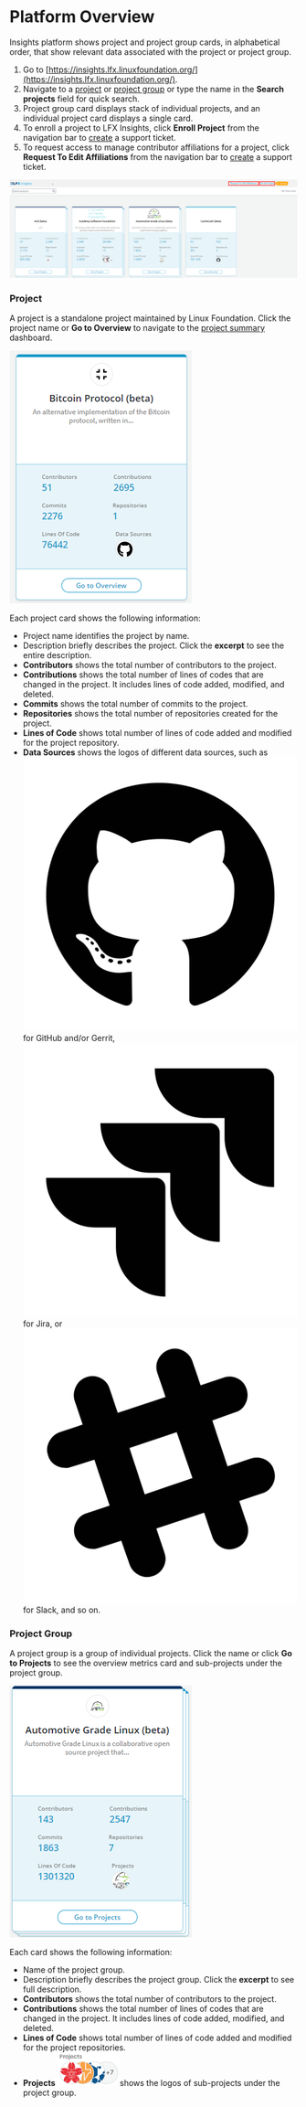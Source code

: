 # Platform Overview

Insights platform shows project and project group cards, in alphabetical order, that show relevant data associated with the project or project group.

1. Go to [https://insights.lfx.linuxfoundation.org/](https://insights.lfx.linuxfoundation.org/).
2. Navigate to a [project](platform-overview.md#project) or [project group](platform-overview.md#project-group) or type the name in the **Search projects** field for quick search.
3. Project group card displays stack of individual projects, and an individual project card displays a single card. 
4. To enroll a project to LFX Insights, click **Enroll Project** from the navigation bar to [create](https://jira.linuxfoundation.org/plugins/servlet/theme/portal/4/create/341) a support ticket.
5. To request access to manage contributor affiliations for a project, click **Request To Edit Affiliations** from the navigation bar to [create](https://jira.linuxfoundation.org/plugins/servlet/theme/portal/4/create/377) a support ticket.

![](../.gitbook/assets/landing-page.png)

### Project

A project is a standalone project maintained by Linux Foundation. Click the project name or **Go to Overview** to navigate to the [project summary](view-project-dashboard/technical-trends/summary.md) dashboard.

![Project Overview](../.gitbook/assets/project-overview.png)

Each project card shows the following information:

* Project name identifies the project by name.
* Description briefly describes the project. Click the **excerpt** to see the entire description.
* **Contributors** shows the total number of contributors to the project.
* **Contributions** shows the total number of lines of codes that are changed in the project. It includes lines of code added, modified, and deleted.
* **Commits** shows the total number of commits to the project.
* **Repositories** shows the total number of repositories created for the project.
* **Lines of Code** shows total number of lines of code added and modified for the project repository.
* **Data Sources** shows the logos of different data sources, such as ![](../.gitbook/assets/18088191.png) for GitHub and/or Gerrit, ![](../.gitbook/assets/18088260%20%281%29.png) for Jira, or ![](../.gitbook/assets/18088264%20%281%29.png) for Slack, and so on.

### Project Group

A project group is a group of individual projects. Click the name or click **Go to Projects** to see the overview metrics card and sub-projects under the project group.

![Project Group Overview Card](../.gitbook/assets/project-group-overview-card%20%281%29.png)

Each card shows the following information:

* Name of the project group.
* Description briefly describes the project group. Click the **excerpt** to see full description.
* **Contributors** shows the total number of contributors to the project.
* **Contributions** shows the total number of lines of codes that are changed in the project. It includes lines of code added, modified, and deleted.
* **Lines of Code** shows total number of lines of code added and modified for the project repositories.
* **Projects** ![](../.gitbook/assets/18088267.png)shows the logos of sub-projects under the project group.

